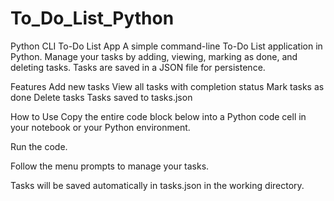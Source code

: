 # To_Do_List_Python
Python CLI To-Do List App
A simple command-line To-Do List application in Python.
Manage your tasks by adding, viewing, marking as done, and deleting tasks. Tasks are saved in a JSON file for persistence.

Features
Add new tasks
View all tasks with completion status
Mark tasks as done
Delete tasks
Tasks saved to tasks.json

How to Use
Copy the entire code block below into a Python code cell in your notebook or your Python environment.

Run the code.

Follow the menu prompts to manage your tasks.

Tasks will be saved automatically in tasks.json in the working directory.
